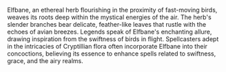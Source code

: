Elfbane, an ethereal herb flourishing in the proximity of fast-moving birds, weaves its roots deep within the mystical energies of the air. The herb's slender branches bear delicate, feather-like leaves that rustle with the echoes of avian breezes. Legends speak of Elfbane's enchanting allure, drawing inspiration from the swiftness of birds in flight. Spellcasters adept in the intricacies of Cryptillian flora often incorporate Elfbane into their concoctions, believing its essence to enhance spells related to swiftness, grace, and the airy realms.
